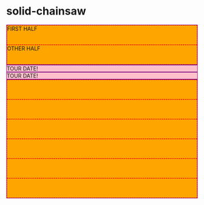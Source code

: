 # solid-chainsaw
<!DOCTYPE html>
<html>
<head>
	<title>Bootstrap Grid System</title>
	<link rel="stylesheet" type="text/css" href="https://maxcdn.bootstrapcdn.com/bootstrap/3.3.5/css/bootstrap.min.css">

  <style type="text/css">
  .pink {
    background: pink;
    border: 1px solid purple;
  }
  .orange {
    background: orange;
    border: 1px dashed red;
    height: 50px;
  }
  </style>

</head>
<body>

<!-- =====================================-->
<!--             OBJECTIVES               -->
<!-- 1. Understand Purpose of Grid System -->
<!-- 2. Understand the 4 different sizes  -->
<!-- 3. Write Nested Grids                -->
<!-- ==================================== -->

<div class="container">
<!--   <div class="row">
    <div class="col-lg-1 col-md-2 pink">COL LG 1</div>
    <div class="col-lg-1 col-md-2 pink">COL LG 1</div>
    <div class="col-lg-1 col-md-2 pink">COL LG 1</div>
    <div class="col-lg-1 col-md-2 pink">COL LG 1</div>
    <div class="col-lg-1 col-md-2 pink">COL LG 1</div>
    <div class="col-lg-1 col-md-2 pink">COL LG 1</div>
    <div class="col-lg-1 col-md-2 pink">COL LG 1</div>
    <div class="col-lg-1 col-md-2 pink">COL LG 1</div>
    <div class="col-lg-1 col-md-2 pink">COL LG 1</div>
    <div class="col-lg-1 col-md-2 pink">COL LG 1</div>
    <div class="col-lg-1 col-md-2 pink">COL LG 1</div>
    <div class="col-lg-1 col-md-2 pink">COL LG 1</div>
  </div> -->
  <div class="row">
    <div class="col-md-3 col-sm-6 pink">
      <div class="row">
        <div class="col-lg-6 orange">FIRST HALF</div>
        <div class="col-lg-6 orange">OTHER HALF</div>
      </div>
    </div>
    <div class="col-md-3 col-sm-6 pink">TOUR DATE!</div>
    <div class="col-md-3 col-sm-6 pink">TOUR DATE!</div>
    <div class="col-md-3 col-sm-6 pink">
      <div class="row">
        <div class="col-lg-2 orange"></div>
        <div class="col-lg-2 orange"></div>
        <div class="col-lg-2 orange"></div>
        <div class="col-lg-2 orange"></div>
        <div class="col-lg-2 orange"></div>
        <div class="col-lg-2 orange"></div>
      </div>
    </div>
  </div>
</div>
</body>
</html>

